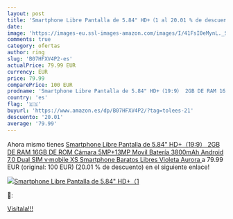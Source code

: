 ```yaml
---
layout: post
title: 'Smartphone Libre Pantalla de 5.84" HD+（1 al 20.01 % de descuento'
date: 
image: 'https://images-eu.ssl-images-amazon.com/images/I/41FsI0eMynL._SL200_.jpg'
comments: true
category: ofertas
author: ring
slug: 'B07HFXV4P2-es'
actualPrice: 79.99 EUR
currency: EUR
price: 79.99
comparePrice: 100 EUR
prodname: 'Smartphone Libre Pantalla de 5.84" HD+（19:9） 2GB DE RAM 16GB DE ROM Cámara 5MP+13MP Movil Batería 3800mAh Android 7.0 Dual SIM v·mobile XS Smartphone Baratos Libres  Violeta Aurora '
country: 'es'
flag: '🇪🇸'
buyurl: 'https://www.amazon.es/dp/B07HFXV4P2/?tag=tolees-21'
descuento: '20.01'
average: '79.99'
---
```


Ahora mismo tienes [Smartphone Libre Pantalla de 5.84" HD+（19:9） 2GB DE RAM 16GB DE ROM Cámara 5MP+13MP Movil Batería 3800mAh Android 7.0 Dual SIM v·mobile XS Smartphone Baratos Libres  Violeta Aurora ](https://www.amazon.es/dp/B07HFXV4P2/?tag=tolees-21) a 79.99 EUR (original: 100 EUR) (20.01 %  de descuento) en el siguiente enlace!

[![Smartphone Libre Pantalla de 5.84" HD+（1](https://images-eu.ssl-images-amazon.com/images/I/41FsI0eMynL._SL200_.jpg)](https://www.amazon.es/dp/B07HFXV4P2/?tag=tolees-21)

🔎:


[Visítala!!!](https://www.amazon.es/dp/B07HFXV4P2/?tag=tolees-21)
